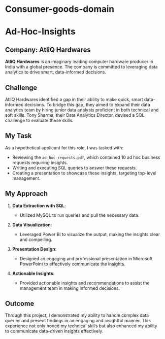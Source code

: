 # Consumer-goods-domain
# Ad-Hoc-Insights

## Company: AtliQ Hardwares

**AtliQ Hardwares** is an imaginary leading computer hardware producer in India with a global presence. The company is committed to leveraging data analytics to drive smart, data-informed decisions.

## Challenge

AtliQ Hardwares identified a gap in their ability to make quick, smart data-informed decisions. To bridge this gap, they aimed to expand their data analytics team by hiring junior data analysts proficient in both technical and soft skills. Tony Sharma, their Data Analytics Director, devised a SQL challenge to evaluate these skills.

## My Task

As a hypothetical applicant for this role, I was tasked with:

- Reviewing the `ad-hoc-requests.pdf`, which contained 10 ad hoc business requests requiring insights.
- Writing and executing SQL queries to answer these requests.
- Creating a presentation to showcase these insights, targeting top-level management.

## My Approach

1. **Data Extraction with SQL**:
   - Utilized MySQL to run queries and pull the necessary data.
   
2. **Data Visualization**:
   - Leveraged Power BI to visualize the output, making the insights clear and compelling.
   
3. **Presentation Design**:
   - Designed an engaging and professional presentation in Microsoft PowerPoint to effectively communicate the insights.
   
4. **Actionable Insights**:
   - Provided actionable insights and recommendations to assist the management team in making informed decisions.

## Outcome

Through this project, I demonstrated my ability to handle complex data queries and present findings in an engaging and insightful manner. This experience not only honed my technical skills but also enhanced my ability to communicate data-driven insights effectively.
